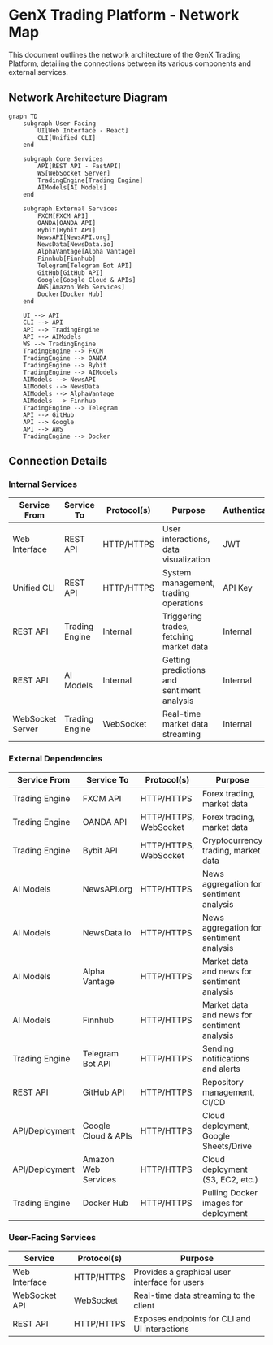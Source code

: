 # GenX Trading Platform - Network Map

This document outlines the network architecture of the GenX Trading Platform, detailing the connections between its various components and external services.

## Network Architecture Diagram

```mermaid
graph TD
    subgraph User Facing
        UI[Web Interface - React]
        CLI[Unified CLI]
    end

    subgraph Core Services
        API[REST API - FastAPI]
        WS[WebSocket Server]
        TradingEngine[Trading Engine]
        AIModels[AI Models]
    end

    subgraph External Services
        FXCM[FXCM API]
        OANDA[OANDA API]
        Bybit[Bybit API]
        NewsAPI[NewsAPI.org]
        NewsData[NewsData.io]
        AlphaVantage[Alpha Vantage]
        Finnhub[Finnhub]
        Telegram[Telegram Bot API]
        GitHub[GitHub API]
        Google[Google Cloud & APIs]
        AWS[Amazon Web Services]
        Docker[Docker Hub]
    end

    UI --> API
    CLI --> API
    API --> TradingEngine
    API --> AIModels
    WS --> TradingEngine
    TradingEngine --> FXCM
    TradingEngine --> OANDA
    TradingEngine --> Bybit
    TradingEngine --> AIModels
    AIModels --> NewsAPI
    AIModels --> NewsData
    AIModels --> AlphaVantage
    AIModels --> Finnhub
    TradingEngine --> Telegram
    API --> GitHub
    API --> Google
    API --> AWS
    TradingEngine --> Docker
```

## Connection Details

### Internal Services

| Service From     | Service To       | Protocol(s) | Purpose                                       | Authentication |
| ---------------- | ---------------- | ----------- | --------------------------------------------- | -------------- |
| Web Interface    | REST API         | HTTP/HTTPS  | User interactions, data visualization         | JWT            |
| Unified CLI      | REST API         | HTTP/HTTPS  | System management, trading operations         | API Key        |
| REST API         | Trading Engine   | Internal    | Triggering trades, fetching market data       | Internal       |
| REST API         | AI Models        | Internal    | Getting predictions and sentiment analysis    | Internal       |
| WebSocket Server | Trading Engine   | WebSocket   | Real-time market data streaming               | Internal       |

### External Dependencies

| Service From | Service To              | Protocol(s) | Purpose                                       | Authentication |
| ------------ | ----------------------- | ----------- | --------------------------------------------- | -------------- |
| Trading Engine | FXCM API              | HTTP/HTTPS  | Forex trading, market data                    | API Key        |
| Trading Engine | OANDA API             | HTTP/HTTPS, WebSocket | Forex trading, market data                    | API Key        |
| Trading Engine | Bybit API             | HTTP/HTTPS, WebSocket | Cryptocurrency trading, market data           | API Key        |
| AI Models      | NewsAPI.org           | HTTP/HTTPS  | News aggregation for sentiment analysis       | API Key        |
| AI Models      | NewsData.io           | HTTP/HTTPS  | News aggregation for sentiment analysis       | API Key        |
| AI Models      | Alpha Vantage         | HTTP/HTTPS  | Market data and news for sentiment analysis   | API Key        |
| AI Models      | Finnhub               | HTTP/HTTPS  | Market data and news for sentiment analysis   | API Key        |
| Trading Engine | Telegram Bot API      | HTTP/HTTPS  | Sending notifications and alerts              | Bot Token      |
| REST API     | GitHub API            | HTTP/HTTPS  | Repository management, CI/CD                  | OAuth Token    |
| API/Deployment | Google Cloud & APIs   | HTTP/HTTPS  | Cloud deployment, Google Sheets/Drive         | Service Account|
| API/Deployment | Amazon Web Services   | HTTP/HTTPS  | Cloud deployment (S3, EC2, etc.)              | AWS Credentials|
| Trading Engine | Docker Hub            | HTTP/HTTPS  | Pulling Docker images for deployment          | Docker Login   |

### User-Facing Services

| Service          | Protocol(s) | Purpose                                       |
| ---------------- | ----------- | --------------------------------------------- |
| Web Interface    | HTTP/HTTPS  | Provides a graphical user interface for users |
| WebSocket API    | WebSocket   | Real-time data streaming to the client        |
| REST API         | HTTP/HTTPS  | Exposes endpoints for CLI and UI interactions |
